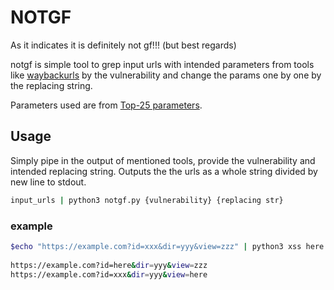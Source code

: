 # NOTGF

As it indicates it is definitely not gf!!! (but best regards)

notgf is simple tool to grep input urls with intended parameters from tools like [waybackurls](https://github.com/tomnomnom/waybackurls) by the vulnerability and change the params one by one by the replacing string. 

Parameters used are from [Top-25 parameters](https://owasp.org/www-project-top-25-parameters/).

## Usage
Simply pipe in the output of mentioned tools, provide the vulnerability and intended replacing string. Outputs the the urls as a whole string divided by new line to stdout.
```bash
input_urls | python3 notgf.py {vulnerability} {replacing str} 
```
### example
```bash
$echo "https://example.com?id=xxx&dir=yyy&view=zzz" | python3 xss here
   
https://example.com?id=here&dir=yyy&view=zzz
https://example.com?id=xxx&dir=yyy&view=here

```
